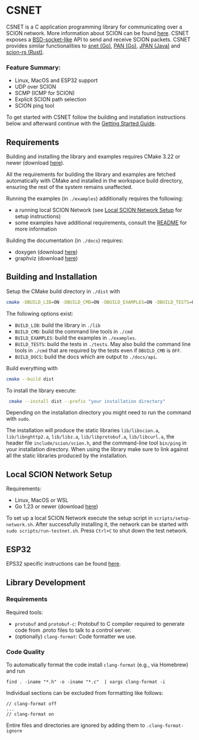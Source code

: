 # CSNET

CSNET is a C application programming library for communicating over a SCION network. More information about SCION can be
found [here](https://docs.scion.org/en/latest/overview.html). CSNET exposes
a [BSD-socket-like](https://en.wikipedia.org/wiki/Berkeley_sockets) API to send and receive
SCION packets. CSNET provides similar functionalities
to [snet (Go)](https://pkg.go.dev/github.com/scionproto/scion/pkg/snet), [PAN (Go)](https://pkg.go.dev/github.com/netsec-ethz/scion-apps/pkg/pan), [JPAN (Java)](https://github.com/scionproto-contrib/jpan)
and
[scion-rs (Rust)](https://github.com/MystenLabs/scion-rs).

### Feature Summary:

- Linux, MacOS and ESP32 support
- UDP over SCION
- SCMP (ICMP for SCION)
- Explicit SCION path selection
- SCION ping tool

To get started with CSNET follow the building and installation instructions below and afterward continue with
the [Getting Started Guide](./docs/getting-started.md).

## Requirements

Building and installing the library and examples requires CMake 3.22 or newer
(download [here](https://cmake.org/download/)).

All the requirements for building the library and examples are fetched automatically with CMake and installed in the
workspace build directory, ensuring the rest of the system remains unaffected.

Running the examples (in `./examples`) additionally requires the following:

- a running local SCION Network (see [Local SCION Network Setup](#local-scion-network-setup) for setup instructions)
- some examples have additional requirements, consult the [README](./examples/README.md) for more information

Building the documentation (in `./docs`) requires:

- doxygen (download [here](https://www.doxygen.nl/download.html))
- graphviz (download [here](https://graphviz.org/download/))

## Building and Installation

Setup the CMake build directory in `./dist` with

```bash
cmake -DBUILD_LIB=ON -DBUILD_CMD=ON -DBUILD_EXAMPLES=ON -DBUILD_TESTS=OFF -DBUILD_DOCS=OFF -B dist
```

The following options exist:

- `BUILD_LIB`: build the library in `./lib`
- `BUILD_CMD`: build the command line tools in `./cmd`
- `BUILD_EXAMPLES`: build the examples in `./examples`.
- `BUILD_TESTS`: build the tests in `./tests`. May also build the command line tools in `./cmd` that are required by the
  tests even if `DBUILD_CMD` is `OFF`.
- `BUILD_DOCS`: build the docs which are output to `./docs/api`.

Build everything with

```bash
cmake --build dist
```

To install the library execute:

```bash
 cmake --install dist --prefix "your installation directory"
```

Depending on the installation directory you might need to run the command with `sudo`.

The installation will produce the static libraries `lib/libscion.a`, `lib/libnghttp2.a`, `lib/libz.a`, `lib/libprotobuf.a`,
`lib/libcurl.a`, the header file `include/scion/scion.h`, and the command-line tool `bin/ping` in your installation
directory. When using the library make sure to link against all the static libraries produced by the installation.

## Local SCION Network Setup

Requirements:

- Linux, MacOS or WSL
- Go 1.23 or newer (download [here](https://go.dev/dl/))

To set up a local SCION Network execute the setup script in `scripts/setup-network.sh`. After successfully installing
it, the network can be started with `sudo scripts/run-testnet.sh`. Press `Ctrl+C` to shut down the test network.

## ESP32

EPS32 specific instructions can be found [here](./esp32/README.md).

## Library Development

### Requirements

Required tools:

- `protobuf` and `protobuf-c`: Protobuf to C compiler required to generate code from .proto files to talk to a control
  server.
- (optionally) `clang-format`: Code formatter we use.

### Code Quality

To automatically format the code install `clang-format` (e.g., via Homebrew) and run

```
find . -iname "*.h" -o -iname "*.c"  | xargs clang-format -i
```

Individual sections can be excluded from formatting like follows:

```
// clang-format off
...
// clang-format on
```

Entire files and directories are ignored by adding them to `.clang-format-ignore`
